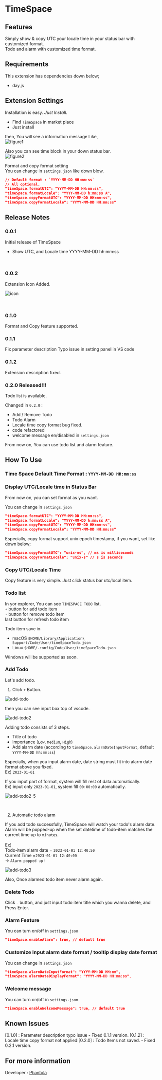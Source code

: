 # TimeSpace

## Features

Simply show & copy UTC your locale time in your status bar with customized format.  
Todo and alarm with customized time format.

## Requirements

This extension has dependencies down below;

-   day.js

## Extension Settings

Installation is easy. _Just Install_.

-   Find `TimeSpace` in market place
-   Just install

then, You will see a information message Like,  
![figure1](./readme_assets/after-install.png)

Also you can see time block in your down status bar.  
![figure2](./readme_assets/timespace-activated.png)

Format and copy format setting  
You can change in `settings.json` like down blow.

```json
// Default format : `YYYY-MM-DD HH:mm:ss`
// All optional.
"timeSpace.formatUTC": "YYYY-MM-DD HH:mm:ss",
"timeSpace.formatLocale": "YYYY-MM-DD h:mm:ss A",
"timeSpace.copyFormatUTC": "YYYY-MM-DD HH:mm:ss",
"timeSpace.copyFormatLocale": "YYYY-MM-DD HH:mm:ss"
```

## Release Notes

### 0.0.1

Initial release of TimeSpace

-   Show UTC, and Locale time YYYY-MM-DD hh:mm:ss

<br/>

### 0.0.2

Extension Icon Added.

![icon](./icon.png)

<br/>

### 0.1.0

Format and Copy feature supported.

### 0.1.1

Fix parameter description Typo issue in setting panel in VS code

### 0.1.2

Extension description fixed.

### 0.2.0 Released!!!

Todo list is available.

Changed in `0.2.0` :

-   Add / Remove Todo
-   Todo Alarm
-   Locale time copy format bug fixed.
-   code refactored
-   welcome message en/disabled in `settings.json`

From now on, You can use todo list and alarm feature.

## How To Use

### Time Space Default Time Format : `YYYY-MM-DD HH:mm:ss`

### Display UTC/Locale time in Status Bar

From now on, you can set format as you want.

You can change in `settings.json`

```json
"timeSpace.formatUTC": "YYYY-MM-DD HH:mm:ss",
"timeSpace.formatLocale": "YYYY-MM-DD h:mm:ss A",
"timeSpace.copyFormatUTC": "YYYY-MM-DD HH:mm:ss",
"timeSpace.copyFormatLocale": "YYYY-MM-DD HH:mm:ss"
```

Especially, copy format support unix epoch timestamp, if you want, set like down below;

```json
"timeSpace.copyFormatUTC": "unix-ms", // ms is milliseconds
"timeSpace.copyFormatLocale": "unix-s" // s is seconds
```

### Copy UTC/Locale Time

Copy feature is very simple. Just click status bar utc/local item.

### Todo list

In yor explorer, You can see `TIMESPACE TODO` list.  
`+` button for add todo item  
`-` button for remove todo item  
last button for refresh todo item

Todo item save in

-   macOS `$HOME/Library/Application\ Support/Code/User/timeSpaceTodo.json`
-   Linux `$HOME/.config/Code/User/timeSpaceTodo.json`

Windows will be supported as soon.

### Add Todo

Let's add todo.

1. Click `+` Button.

![add-todo](./readme_assets/add_todo.png)

then you can see input box top of vscode.

![add-todo2](./readme_assets/add_todo2.png)

Adding todo consists of 3 steps.

-   Title of todo
-   Importance (`Low`, `Medium`, `High`)
-   Add alarm date (according to `timeSpace.alarmDateInputFormat`, default `YYYY-MM-DD hh:mm:ss`)

Especially, when you input alarm date, date string must fit into alarm date format above you fixed.  
Ex) `2023-01-01`

If you input part of format, system will fill rest of data automatically.  
Ex) input only `2023-01-01`, system fill `00:00:00` automatically.

![add-todo2-5](./readme_assets/add_todo2-5.png)

<br/>

2. Automatic todo alarm

If you add todo successfully, TimeSpace will watch your todo's alarm date.  
Alarm will be popped-up when the set datetime of todo-item matches the current time up to `minutes`.  
<br/>
Ex)
<br/>
Todo-item alarm date = `2023-01-01 12:40:50`  
Current Time =`2023-01-01 12:40:00`  
-> `Alarm popped up!`

![add-todo3](./readme_assets/add_todo3.png)

Also, Once alarmed todo item never alarm again.

### Delete Todo

Click `-` button, and just input todo item title which you wanna delete, and Press Enter.

### Alarm Feature

You can turn on/off in `settings.json`

```json
"timeSpace.enableAlarm": true, // default true
```

### Customize Input alarm date format / tooltip display date format

You can change in `settings.json`

```json
"timeSpace.alarmDateInputFormat": "YYYY-MM-DD HH:mm",
"timeSpace.alarmDateDisplayFormat": "YYYY-MM-DD HH:mm:ss",
```

### Welcome message

You can turn on/off in `settings.json`

```json
"timeSpace.enableWelcomeMessage": true, // default true
```

## Known Issues

[0.1.0] : Parameter description typo issue - Fixed 0.1.1 version.
[0.1.2] : Locale time copy format not applied
[0.2.0] : Todo Items not saved. - Fixed 0.2.1 version.

## For more information

Developer : [Phantola](https://github.com/phantola)
